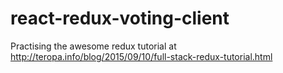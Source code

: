 # react-redux-voting-client

Practising the awesome redux tutorial at http://teropa.info/blog/2015/09/10/full-stack-redux-tutorial.html
